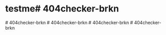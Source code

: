 # testme#   4 0 4 c h e c k e r - b r k n  
 #   4 0 4 c h e c k e r - b r k n  
 #   4 0 4 c h e c k e r - b r k n  
 #   4 0 4 c h e c k e r - b r k n  
 #   4 0 4 c h e c k e r - b r k n  
 